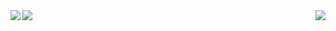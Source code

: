  <img align="left" src="/assets/IMG/HurricaneAlicia.png">
 <img align="center" src="/assets/IMG/HurricaneAllen.png">
<img align="right" src="/assets/IMG/HurricaneAmy.png">
